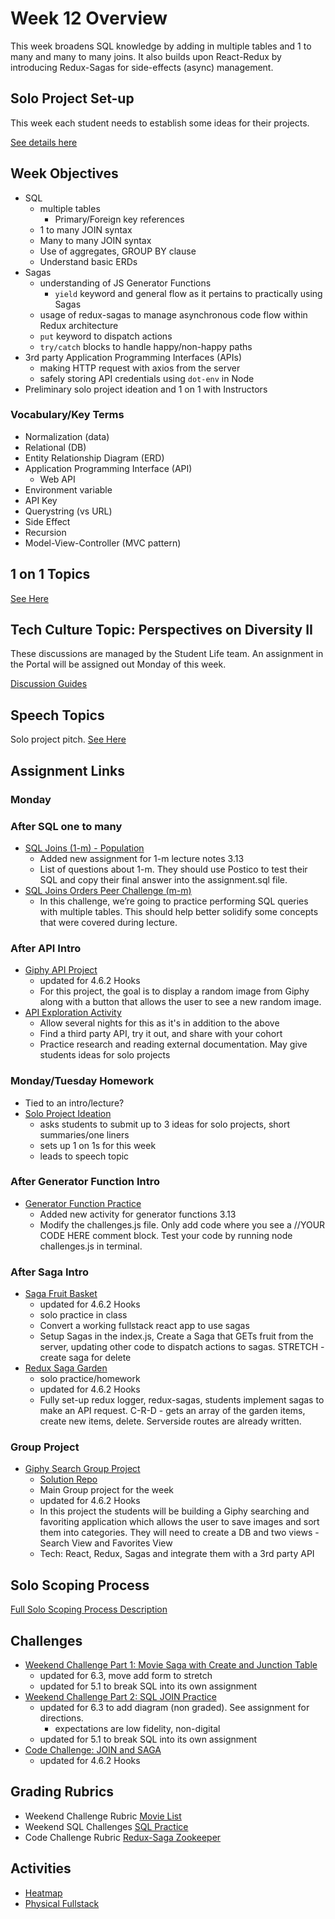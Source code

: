# Week 12 Overview

This week broadens SQL knowledge by adding in multiple tables and 1 to many and many to many joins. It also builds upon React-Redux by introducing Redux-Sagas for side-effects (async) management.

## Solo Project Set-up
This week each student needs to establish some ideas for their projects.

[See details here](./12-00_solo-project-activities.md)


## Week Objectives

- SQL
    - multiple tables
        - Primary/Foreign key references
    - 1 to many JOIN syntax
    - Many to many JOIN syntax
    - Use of aggregates, GROUP BY clause
    - Understand basic ERDs
- Sagas
    - understanding of JS Generator Functions
        - `yield` keyword and general flow as it pertains to practically using Sagas
    - usage of redux-sagas to manage asynchronous code flow within Redux architecture
    - `put` keyword to dispatch actions
    - `try/catch` blocks to handle happy/non-happy paths
- 3rd party Application Programming Interfaces (APIs)
    - making HTTP request with axios from the server
    - safely storing API credentials using `dot-env` in Node
- Preliminary solo project ideation and 1 on 1 with Instructors


### Vocabulary/Key Terms

- Normalization (data)
- Relational (DB)
- Entity Relationship Diagram (ERD)
- Application Programming Interface (API)
    - Web API
- Environment variable
- API Key
- Querystring (vs URL)
- Side Effect
- Recursion
- Model-View-Controller (MVC pattern)


## 1 on 1 Topics

[See Here](./12-00_solo-project-activities.md)


## Tech Culture Topic: Perspectives on Diversity II

These discussions are managed by the Student Life team. An assignment in the Portal will be assigned out Monday of this week.

[Discussion Guides](https://docs.google.com/document/d/16KGlg52cF0-cH3IdvGeDk2Gr3zLKhgHIB847h0oOfaM/edit)


## Speech Topics

Solo project pitch. [See Here](./12-00_solo-project-activities.md)


## Assignment Links

### Monday

### After SQL one to many
- [SQL Joins (1-m) - Population](https://github.com/PrimeAcademy/sql-join-1-m-challenge)
    - Added new assignment for 1-m lecture notes 3.13
    - List of questions about 1-m. They should use Postico to test their SQL and copy their final answer into the assignment.sql file.
- [SQL Joins Orders Peer Challenge (m-m)](https://github.com/PrimeAcademy/sql-join-challenge)
    - In this challenge, we’re going to practice performing SQL queries with multiple tables. This should help better solidify some concepts that were covered during lecture.

### After API Intro
- [Giphy API Project](https://github.com/PrimeAcademy/giphy-api-activity)
    - updated for 4.6.2 Hooks
    - For this project, the goal is to display a random image from Giphy along with a button that allows the user to see a new random image.
- [API Exploration Activity](https://github.com/PrimeAcademy/api-exploration)
    - Allow several nights for this as it's in addition to the above
    - Find a third party API, try it out, and share with your cohort
    - Practice research and reading external documentation. May give students ideas for solo projects

### Monday/Tuesday Homework
- Tied to an intro/lecture?
- [Solo Project Ideation](https://github.com/PrimeAcademy/solo-project-ideation)
    - asks students to submit up to 3 ideas for solo projects, short summaries/one liners
    - sets up 1 on 1s for this week
    - leads to speech topic

### After Generator Function Intro
- [Generator Function Practice](https://github.com/PrimeAcademy/generator-function-challenge)
    - Added new activity for generator functions 3.13
    - Modify the challenges.js file. Only add code where you see a //YOUR CODE HERE comment block. Test your code by running node challenges.js in terminal.

### After Saga Intro
- [Saga Fruit Basket](https://github.com/PrimeAcademy/saga-fruit-basket-activity)
    - updated for 4.6.2 Hooks
    - solo practice in class
    - Convert a working fullstack react app to use sagas
    - Setup Sagas in the index.js, Create a Saga that GETs fruit from the server, updating other code to dispatch actions to sagas. STRETCH - create saga for delete
- [Redux Saga Garden](https://github.com/PrimeAcademy/redux-saga-garden)
    - solo practice/homework
    - updated for 4.6.2 Hooks
    - Fully set-up redux logger, redux-sagas, students implement sagas to make an API request. C-R-D - gets an array of the garden items, create new items, delete. Serverside routes are already written.

### Group Project
- [Giphy Search Group Project](https://github.com/PrimeAcademy/group-giphy-saga-project)
    - [Solution Repo](https://github.com/PrimeAcademy/group-giphy-saga-project-solve) 
    - Main Group project for the week
    - updated for 4.6.2 Hooks
    - In this project the students will be building a Giphy searching and favoriting application which allows the user to save images and sort them into categories. They will need to create a DB and two views - Search View and Favorites View
    - Tech: React, Redux, Sagas and integrate them with a 3rd party API


## Solo Scoping Process
[Full Solo Scoping Process Description](/curriculum-content/supporting-documentation/solo-scoping-process.md)

## Challenges
- [Weekend Challenge Part 1: Movie Saga with Create and Junction Table](https://github.com/PrimeAcademy/weekend-movie-sagas)
    - updated for 6.3, move add form to stretch
    - updated for 5.1 to break SQL into its own assignment
- [Weekend Challenge Part 2: SQL JOIN Practice](https://github.com/PrimeAcademy/weekend-movies-sql-practice)
    - updated for 6.3 to add diagram (non graded). See assignment for directions.
        - expectations are low fidelity, non-digital
    - updated for 5.1 to break SQL into its own assignment
- [Code Challenge: JOIN and SAGA](https://github.com/PrimeAcademy/code-challenge-6-sagas)
    - updated for 4.6.2 Hooks


## Grading Rubrics
- Weekend Challenge Rubric [Movie List](/rubrics/weekend12-saga-movies.md)
- Weekend SQL Challenges [SQL Practice](/rubrics/weekend12-sql-challenge.md)
- Code Challenge Rubric [Redux-Saga Zookeeper](/rubrics/challenge-12-sagas.md)


## Activities
- [Heatmap](../classroom-activities/heatmap.md)
- [Physical Fullstack](../classroom-activities/physical-fullstack.md)
